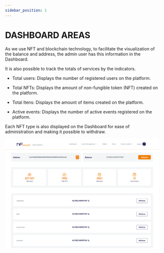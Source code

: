 ```yaml
---
sidebar_position: 1
---
```


# DASHBOARD AREAS

As we use NFT and blockchain technology, to facilitate the visualization of the balance and address, the admin user has this information in the Dashboard.

It is also possible to track the totals of services by the indicators.

- Total users: Displays the number of registered users on the platform.

- Total NFTs: Displays the amount of non-fungible token (NFT) created on the platform.

- Total Itens: Displays the amount of items created on the platform.

- Active events: Displays the number of active events registered on the platform.

Each NFT type is also displayed on the Dashboard for ease of administration and making it possible to withdraw.

![1](/img/dashboard-1.png)
